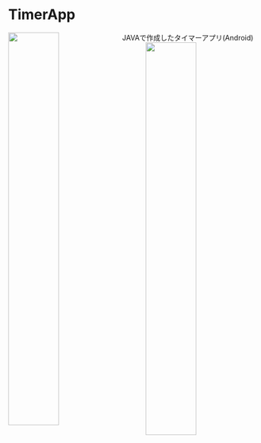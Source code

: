 # TimerApp
JAVAで作成したタイマーアプリ(Android)
<a href="https://github.com/anuraghazra/github-readme-stats">
  <img src="https://i.imgur.com/9JKJw7N.png" align="left" width="45%">
</a>
<a href="https://github.com/vn7n24fzkq/github-profile-summary-cards">
  <img src="https://i.imgur.com/3Jn3JiA.png" align="right" width="45%">
</a>
